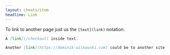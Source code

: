 ```yaml
---
layout: cheats/item
headline: Link
---
```


To link to another page just us the `[text](link)` notation.

```markdown
A [link](/checkout) inside text.

Another [link](https://dominik-wilkowski.com) could be to another site.
```
